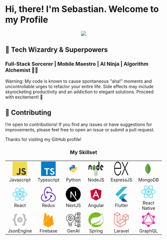 # Hi, there! I'm Sebastian. Welcome to my Profile

<p align="center">
    <img src="https://readme-typing-svg.demolab.com/?lines=6%2B%20years%20of%20coding%20experience;Eager%20to%20learn%20new%20tech;Algorithm%20Alchemist;Highly-effective%20problem%20solver;Full-stack%20web%20and%20app%20developer;Experienced%20AI%20Engineer&font=Fira%20Code&center=true&width=440&height=45&color=5cb4f7&vCenter=true&pause=1000&size=22" />
</p>

## 🚀 Tech Wizardry & Superpowers

### <b>Full-Stack Sorcerer | Mobile Maestro | AI Ninja | Algorithm Alchemist</b> 🧙‍♂️

<!-- - 💻 Front-end virtuoso: JavaScript/TypeScript guru, React/Vue.js maestro, UI framework artist
- 🔧 Back-end architect: Node.js/PHP/Python polyglot, database whisperer, cloud deployment demigod
- 📱 Mobile magician: Flutter and React Native are my wands. Cross-platform? I do it in my sleep!
- 🤖 AI innovator: LLM fine-tuning virtuoso, LangChain engineer, OpenAI API whisperer
- 🧠 Algorithm alchemist: Turning O(n²) into O(log n) faster than you can say "optimization"
- 🔄 Git sorcerer: Version control so smooth, it makes time travel look amateur
- 🛡️ Security sentinel: Crafting systems Fort Knox wishes it had -->

Warning: My code is known to cause spontaneous "aha!" moments and uncontrollable urges to refactor your entire life. Side effects may include skyrocketing productivity and an addiction to elegant solutions. Proceed with excitement! 🎉
  
## 🤝 Contributing

I’m open to contributions! If you find any issues or have suggestions for improvements, please feel free to open an issue or submit a pull request. 

Thanks for visiting my GitHub profile!

<h3 align="center">My Skillset</h3>
<div align="center">
    <table align="center">
    <tr>
      <td align="center" width="96">
        <a href="https://developer.mozilla.org/en-US/docs/Web/JavaScript">
          <img src="./img/javascript.svg" width="48" height="48" alt="JavaScript" />
        </a>
        <br>Javascript
      </td>
      <td align="center" width="96">
        <a href="https://www.typescriptlang.org/">
          <img src="./img/typescript.svg" width="48" height="48" alt="TypeScript" />
        </a>
        <br>Typescript
      </td>    
      <td align="center" width="96">
        <a href="https://www.python.org/">
          <img src="./img/python.svg" width="48" height="48" alt="Python" />
        </a>
        <br>Python
      </td>
      <td align="center" width="96">
        <a href="https://nodejs.org/en">
          <img src="./img/nodejs.svg" width="48" height="48" alt="NodeJS" />
        </a>
        <br>NodeJS
      </td>
      <td align="center" width="96">
        <a href="https://expressjs.com/">
          <img src="./img/expressjs.svg" width="48" height="48" alt="ExpressJS" />
        </a>
        <br>ExpressJS
      </td>
      <td align="center" width="96">
        <a href="https://www.mongodb.com/">
          <img src="./img/mongodb.svg" width="48" height="48" alt="MongoDB" />
        </a>
        <br>MongoDB
      </td>
    </tr>
    <tr>
      <td align="center" width="96">
        <a href="https://react.dev/">
          <img src="./img/react.svg" width="48" height="48" alt="React" />
        </a>
        <br>React
      </td>
      <td align="center" width="96">
        <a href="https://redux.js.org/">
          <img src="./img/redux.svg" width="48" height="48" alt="Redux" />
        </a>
        <br>Redux
      </td>
      <td align="center" width="96">
        <a href="https://nextjs.org/">
          <img src="./img/nextjs.svg" width="48" height="48" alt="NextJS" />
        </a>
        <br>NextJS
      </td>    
      <td align="center" width="96">
        <a href="https://angular.org/">
          <img src="./img/angular.svg" width="48" height="48" alt="Angular" />
        </a>
        <br>Angular
      </td>
      <td align="center" width="96">
        <a href="https://pub.dev/">
          <img src="./img/flutter.svg" width="48" height="48" alt="Flutter" />
        </a>
        <br>Flutter
      </td>
      <td align="center" width="96">
        <a href="https://reactnative.dev/">
          <img src="./img/react.svg" width="48" height="48" alt="React Native" />
        </a>
        <br>React Native
      </td>
    </tr>
    <tr>        
      <td align="center" width="96">
        <a href="https://www.npmjs.com/package/json-rules-engine">
          <img src="./img/json-engine.svg" width="48" height="48" alt="JsonEngine" />
        </a>
        <br>JsonEngine
      </td>
      <td align="center" width="96">
        <a href="https://console.firebase/">
          <img src="./img/firebase.svg" width="48" height="48" alt="Firebase" />
        </a>
        <br>Firebase
      </td>
      <td align="center" width="96">
        <a href="https://ai.google/discover/generativeai/">
          <img src="./img/gen-ai.svg" width="48" height="48" alt="GenAI" />
        </a>
        <br>GenAI
      </td>
      <td align="center" width="96">
        <a href="https://spring.io/">
          <img src="./img/spring.svg" width="48" height="48" alt="Spring" />
        </a>
        <br>Spring
      </td>
      <td align="center" width="96">
        <a href="https://laravel.com/">
          <img src="./img/laravel.svg" width="48" height="48" alt="Laravel" />
        </a>
        <br>Laravel
      </td>
      <td align="center" width="96">
        <a href="https://graphql.org/">
          <img src="./img/graphql.svg" width="48" height="48" alt="GraphQL" />
        </a>
        <br>GraphQL
      </td>
    </tr>
  </table>
</div>
